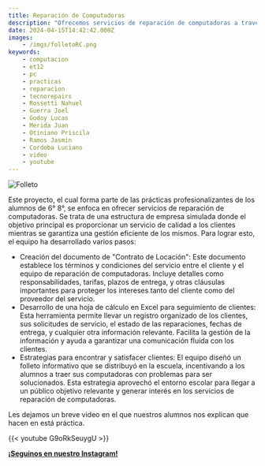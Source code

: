 ```yaml
---
title: Reparación de Computadoras
description: "Ofrecemos servicios de reparación de computadoras a través de una estructura de empresa simulada. "
date: 2024-04-15T14:42:42.000Z
images:
    - /imgs/folletoRC.png
keywords:
    - computacion
    - et12
    - pc
    - practicas
    - reparacion
    - tecnorepairs
    - Rossetti Nahuel
    - Guerra Joel
    - Godoy Lucas
    - Merida Juan
    - Otiniano Priscila
    - Ramos Jasmin
    - Cordoba Luciano
    - video
    - youtube
---
```

![Folleto](/imgs/folletoRC.png?height=500px)

Este proyecto, el cual forma parte de las prácticas profesionalizantes de los alumnos de 6° 8°, se enfoca en ofrecer servicios de reparación de computadoras. Se trata de una estructura de empresa simulada donde el objetivo principal es proporcionar un servicio de calidad a los clientes mientras se garantiza una gestión eficiente de los mismos. Para lograr esto, el equipo ha desarrollado varios pasos:
- Creación del documento de "Contrato de Locación": Este documento establece los términos y condiciones del servicio entre el cliente y el equipo de reparación de computadoras. Incluye detalles como responsabilidades, tarifas, plazos de entrega, y otras cláusulas importantes para proteger los intereses tanto del cliente como del proveedor del servicio.
- Desarrollo de una hoja de cálculo en Excel para seguimiento de clientes: Esta herramienta permite llevar un registro organizado de los clientes, sus solicitudes de servicio, el estado de las reparaciones, fechas de entrega, y cualquier otra información relevante. Facilita la gestión de la información y ayuda a garantizar una comunicación fluida con los clientes.
- Estrategias para encontrar y satisfacer clientes: El equipo diseñó un folleto informativo que se distribuyó en la escuela, incentivando a los alumnos a traer sus computadoras con problemas para ser solucionados. Esta estrategia aprovechó el entorno escolar para llegar a un público objetivo relevante y generar interés en los servicios de reparación de computadoras. 


Les dejamos un breve video en el que nuestros alumnos nos explican que hacen en está práctica.

{{< youtube G9oRkSeuygU >}}


**[<i class='fab fa-brands fa-instagram'></i> ¡Seguinos en nuestro Instagram! <i class='fab fa-brands fa-instagram'></i>](https://www.instagram.com/et12_tecnorepairs)**